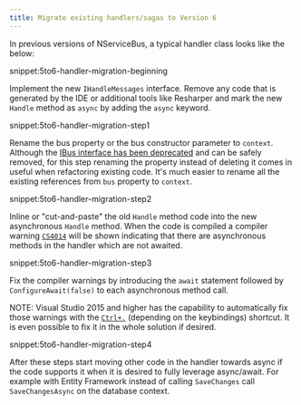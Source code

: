 ```yaml
---
title: Migrate existing handlers/sagas to Version 6
---
```


In previous versions of NServiceBus, a typical handler class looks like the below:

snippet:5to6-handler-migration-beginning

Implement the new `IHandleMessages` interface. Remove any code that is generated by the IDE or additional tools like Resharper and mark the new `Handle` method as `async` by adding the `async` keyword.

snippet:5to6-handler-migration-step1

Rename the bus property or the bus constructor parameter to `context`. Although the [IBus interface has been deprecated](/nservicebus/upgrades/5to6-moving-away-from-ibus.md) and can be safely removed, for this step renaming the property instead of deleting it comes in useful when refactoring existing code. It's much easier to rename all the existing references from `bus` property to `context`.

snippet:5to6-handler-migration-step2

Inline or "cut-and-paste" the old `Handle` method code into the new asynchronous `Handle` method. When the code is compiled a compiler warning [`CS4014`](https://msdn.microsoft.com/en-us/library/hh873131.aspx) will be shown indicating that there are asynchronous methods in the handler which are not awaited.

snippet:5to6-handler-migration-step3

Fix the compiler warnings by introducing the `await` statement followed by `ConfigureAwait(false)` to each asynchronous method call.

NOTE: Visual Studio 2015 and higher has the capability to automatically fix those warnings with the [`Ctrl+.`](https://msdn.microsoft.com/en-us/library/dn872466.aspx) (depending on the keybindings) shortcut. It is even possible to fix it in the whole solution if desired.

snippet:5to6-handler-migration-step4

After these steps start moving other code in the handler towards async if the code supports it when it is desired to fully leverage async/await. For example with Entity Framework instead of calling `SaveChanges` call `SaveChangesAsync` on the database context.
